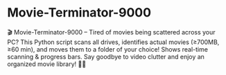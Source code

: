 # Movie-Terminator-9000
🎬 Movie-Terminator-9000 – Tired of movies being scattered across your PC? This Python script scans all drives, identifies actual movies (≥700MB, ≥60 min), and moves them to a folder of your choice! Shows real-time scanning &amp; progress bars. Say goodbye to video clutter and enjoy an organized movie library! 🚀📂
